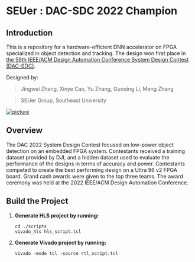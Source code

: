 # SEUer : DAC-SDC 2022 Champion

## Introduction

This is a repository for a hardware-efficient DNN accelerator on FPGA specialized in object detection and tracking. The design won first place in [the 59th IEEE/ACM Design Automation Conference System Design Contest (DAC-SDC)](https://byuccl.github.io/dac_sdc_2022/results/).

Designed by:

> Jingwei Zhang, Xinye Cao, Yu Zhang, Guoqing Li, Meng Zhang

> SEUer Group, Southeast University

[![picture](https://github.com/seujingwei/dac_sdc_2022_champion/raw/master/ranking.png)]()

## Overview

The DAC 2022 System Design Contest focused on low-power object detection on an embedded FPGA system. Contestants received a training dataset provided by DJI, and a hidden dataset used to evaluate the performance of the designs in terms of accuracy and power. Contestants competed to create the best performing design on a Ultra 96 v2 FPGA board. Grand cash awards were given to the top three teams. The award ceremony was held at the 2022 IEEE/ACM Design Automation Conference.

## Build the Project

1. **Generate HLS project by running:**

   ```shell
   cd ./scripts
   vivado_hls hls_script.tcl
   ```

2. **Generate Vivado project by running:**

   ```shell
   vivado -mode tcl -source rtl_script.tcl
   ```
